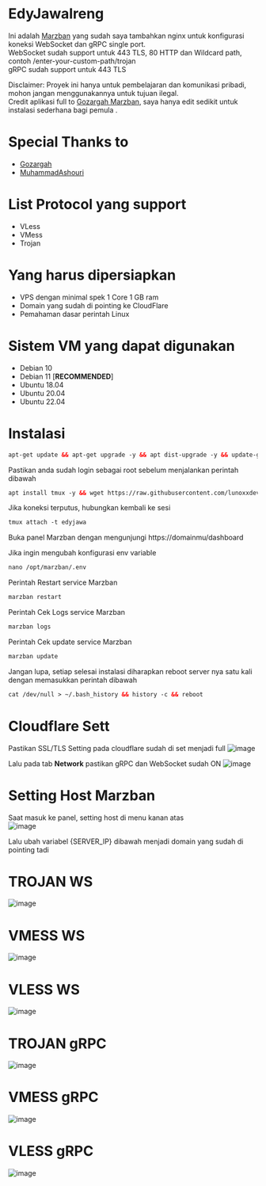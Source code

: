 # EdyJawaIreng

Ini adalah [Marzban](https://github.com/Gozargah/Marzban) yang sudah saya tambahkan nginx untuk konfigurasi koneksi WebSocket dan gRPC single port. </br>
WebSocket sudah support untuk 443 TLS, 80 HTTP dan Wildcard path, contoh /enter-your-custom-path/trojan </br>
gRPC sudah support untuk 443 TLS </br>

Disclaimer: Proyek ini hanya untuk pembelajaran dan komunikasi pribadi, mohon jangan menggunakannya untuk tujuan ilegal. </br>
Credit aplikasi full to [Gozargah Marzban](https://github.com/Gozargah), saya hanya edit sedikit untuk instalasi sederhana bagi pemula . </br>

# Special Thanks to
- [Gozargah](https://github.com/Gozargah/Marzban)
- [MuhammadAshouri](https://github.com/MuhammadAshouri/marzban-templates)

# List Protocol yang support
- VLess
- VMess
- Trojan

# Yang harus dipersiapkan
- VPS dengan minimal spek 1 Core 1 GB ram
- Domain yang sudah di pointing ke CloudFlare
- Pemahaman dasar perintah Linux

# Sistem VM yang dapat digunakan
- Debian 10 </br>
- Debian 11 [**RECOMMENDED**] </br>
- Ubuntu 18.04 </br>
- Ubuntu 20.04 </br>
- Ubuntu 22.04 </br>



# Instalasi
  ```html
 apt-get update && apt-get upgrade -y && apt dist-upgrade -y && update-grub && reboot
 ```
Pastikan anda sudah login sebagai root sebelum menjalankan perintah dibawah
 ```html
 apt install tmux -y && wget https://raw.githubusercontent.com/lunoxxdev/EdyJawAireng/main/edy.sh && chmod +x edy.sh && tmux new-session -d -s edyjawa './edy.sh' && tmux attach -t edyjawa
 ```
Jika koneksi terputus, hubungkan kembali ke sesi
```html
tmux attach -t edyjawa
 ```
Buka panel Marzban dengan mengunjungi https://domainmu/dashboard <br>

Jika ingin mengubah konfigurasi env variable 
```html
nano /opt/marzban/.env
 ```
Perintah Restart service Marzban 
```html
marzban restart
 ```
Perintah Cek Logs service Marzban 
```html
marzban logs
 ```
Perintah Cek update service Marzban
```html
marzban update
 ```
Jangan lupa, setiap selesai instalasi diharapkan reboot server nya satu kali dengan memasukkan perintah dibawah
```html
cat /dev/null > ~/.bash_history && history -c && reboot
 ```
# Cloudflare Sett

Pastikan SSL/TLS Setting pada cloudflare sudah di set menjadi full
![image](https://github.com/GawrAme/MarLing/assets/97426017/3aeedf09-308e-41b0-9640-50e4abb77aa0) </br>

Lalu pada tab **Network** pastikan gRPC dan WebSocket sudah ON 
![image](https://github.com/GawrAme/MarLing/assets/97426017/65d9b413-fda4-478a-99a5-b33d8e5fec3d)



# Setting Host Marzban
 
 Saat masuk ke panel, setting host di menu kanan atas <br>
 ![image](https://github.com/GawrAme/MarLing/assets/97426017/6b96bce7-39c7-4b5c-b01e-8dfdea91cb47) </br>

Lalu ubah variabel {SERVER_IP} dibawah menjadi domain yang sudah di pointing tadi <br>
# TROJAN WS
![image](https://github.com/GawrAme/MarLing/assets/97426017/191a485c-07a7-4a28-88d3-b66fa403abc7)
# VMESS WS
![image](https://github.com/GawrAme/MarLing/assets/97426017/7e8b8622-5b55-4d03-aaf3-6a30eabb62e8)
# VLESS WS
![image](https://github.com/GawrAme/MarLing/assets/97426017/ed50c2e1-6060-4773-a8bb-067e3fc5b7e4)
# TROJAN gRPC
![image](https://github.com/GawrAme/MarLing/assets/97426017/46f7c9d5-953a-4623-a814-b5f8f6a96a56)
# VMESS gRPC
![image](https://github.com/GawrAme/MarLing/assets/97426017/1bbc87ad-0653-4abc-9e6f-f18eaa6586cf)
# VLESS gRPC
![image](https://github.com/GawrAme/MarLing/assets/97426017/6e2cbaa1-4c62-4d93-b55e-142ec734de6c)
</br>
